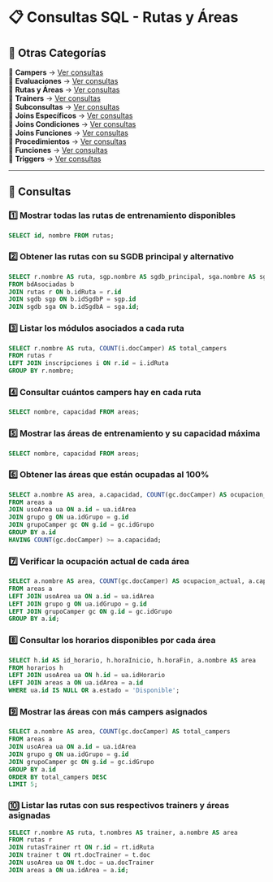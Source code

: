 
# 📋 Consultas SQL - Rutas y Áreas  

## 📂 Otras Categorías  

📌 **Campers** → [Ver consultas](../../consultas-sql/consultas-sql/1.campers/)  
📌 **Evaluaciones** → [Ver consultas](../../consultas-sql/2.evaluaciones/)  
📌 **Rutas y Áreas** → [Ver consultas](../../consultas-sql/3.rutas_Areas/)  
📌 **Trainers** → [Ver consultas](../../consultas-sql/4.trainers/)  
📌 **Subconsultas** → [Ver consultas](../../consultas-sql/5.SubConsultas/)  
📌 **Joins Específicos** → [Ver consultas](../../consultas-sql/7.Joins_específicos/)  
📌 **Joins Condiciones** → [Ver consultas](../../consultas-sql/8.joins_condiciones/)  
📌 **Joins Funciones** → [Ver consultas](../../consultas-sql/9.joins_Funciones/)  
📌 **Procedimientos** → [Ver consultas](../../consultas-sql/10.procedimientos/)  
📌 **Funciones** → [Ver consultas](../../consultas-sql/11.funciones/)  
📌 **Triggers** → [Ver consultas](../../consultas-sql/12.triggers/) 

---  

## 📌 Consultas  

### 1️⃣ Mostrar todas las rutas de entrenamiento disponibles  
```sql  
SELECT id, nombre FROM rutas;
```  

### 2️⃣ Obtener las rutas con su SGDB principal y alternativo  
```sql  
SELECT r.nombre AS ruta, sgp.nombre AS sgdb_principal, sga.nombre AS sgdb_alternativo
FROM bdAsociadas b
JOIN rutas r ON b.idRuta = r.id
JOIN sgdb sgp ON b.idSgdbP = sgp.id
JOIN sgdb sga ON b.idSgdbA = sga.id;
```  

### 3️⃣ Listar los módulos asociados a cada ruta  
```sql  
SELECT r.nombre AS ruta, COUNT(i.docCamper) AS total_campers
FROM rutas r
LEFT JOIN inscripciones i ON r.id = i.idRuta
GROUP BY r.nombre;
```  

### 4️⃣ Consultar cuántos campers hay en cada ruta  
```sql  
SELECT nombre, capacidad FROM areas; 
```  

### 5️⃣ Mostrar las áreas de entrenamiento y su capacidad máxima  
```sql  
SELECT nombre, capacidad FROM areas;
```  

### 6️⃣ Obtener las áreas que están ocupadas al 100%  
```sql  
SELECT a.nombre AS area, a.capacidad, COUNT(gc.docCamper) AS ocupacion_actual
FROM areas a
JOIN usoArea ua ON a.id = ua.idArea
JOIN grupo g ON ua.idGrupo = g.id
JOIN grupoCamper gc ON g.id = gc.idGrupo
GROUP BY a.id
HAVING COUNT(gc.docCamper) >= a.capacidad;
```  

### 7️⃣ Verificar la ocupación actual de cada área  
```sql  
SELECT a.nombre AS area, COUNT(gc.docCamper) AS ocupacion_actual, a.capacidad
FROM areas a
LEFT JOIN usoArea ua ON a.id = ua.idArea
LEFT JOIN grupo g ON ua.idGrupo = g.id
LEFT JOIN grupoCamper gc ON g.id = gc.idGrupo
GROUP BY a.id;
```  

### 8️⃣ Consultar los horarios disponibles por cada área  
```sql  
SELECT h.id AS id_horario, h.horaInicio, h.horaFin, a.nombre AS area
FROM horarios h
LEFT JOIN usoArea ua ON h.id = ua.idHorario
LEFT JOIN areas a ON ua.idArea = a.id
WHERE ua.id IS NULL OR a.estado = 'Disponible';
```  

### 9️⃣ Mostrar las áreas con más campers asignados  
```sql  
SELECT a.nombre AS area, COUNT(gc.docCamper) AS total_campers
FROM areas a
JOIN usoArea ua ON a.id = ua.idArea
JOIN grupo g ON ua.idGrupo = g.id
JOIN grupoCamper gc ON g.id = gc.idGrupo
GROUP BY a.id
ORDER BY total_campers DESC
LIMIT 5;
```  

### 🔟 Listar las rutas con sus respectivos trainers y áreas asignadas  
```sql  
SELECT r.nombre AS ruta, t.nombres AS trainer, a.nombre AS area
FROM rutas r
JOIN rutasTrainer rt ON r.id = rt.idRuta
JOIN trainer t ON rt.docTrainer = t.doc
JOIN usoArea ua ON t.doc = ua.docTrainer
JOIN areas a ON ua.idArea = a.id;
```  
```  

